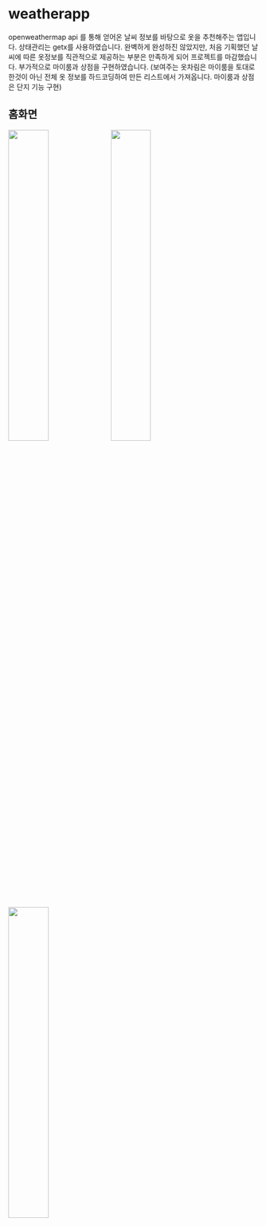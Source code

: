# weatherapp

openweathermap api 를 통해 얻어온 날씨 정보를 바탕으로 옷을 추천해주는 앱입니다.
상태관리는 getx를 사용하였습니다.
완벽하게 완성하진 않았지만, 처음 기획했던 날씨에 따른 옷정보를 직관적으로 제공하는 부분은 만족하게 되어 프로젝트를 마감했습니다.
부가적으로 마이룸과 상점을 구현하였습니다. (보여주는 옷차림은 마이룸을 토대로 한것이 아닌 전체 옷 정보를 하드코딩하여 만든 리스트에서 가져옵니다. 마이룸과 상점은 단지 기능 구현)
## 홈화면

<img src=https://user-images.githubusercontent.com/85559690/176367035-dd40d659-a6bb-4f5e-9e77-1d972fed5955.png width="40%">
<img src=https://user-images.githubusercontent.com/85559690/176367043-4b0f2bea-2298-4840-b7fb-0e10950cffc4.png width="40%">
<img src=https://user-images.githubusercontent.com/85559690/176367045-1bb1963b-1ddf-4ab7-a3cd-f4b7c98aa7b1.png width="40%">

